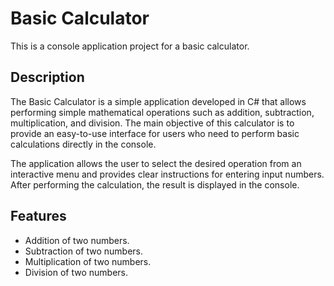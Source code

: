 # Basic Calculator

This is a console application project for a basic calculator.

## Description

The Basic Calculator is a simple application developed in C# that allows performing simple mathematical operations such as addition, subtraction, multiplication, and division. The main objective of this calculator is to provide an easy-to-use interface for users who need to perform basic calculations directly in the console.

The application allows the user to select the desired operation from an interactive menu and provides clear instructions for entering input numbers. After performing the calculation, the result is displayed in the console.

## Features

- Addition of two numbers.
- Subtraction of two numbers.
- Multiplication of two numbers.
- Division of two numbers.
